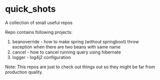 # quick_shots
A collection of small useful repos

Repo contains following projects:
1. beanoverride - how to make spring (without springboot) throw exception when there are two beans with same name   
2. cancel - how to cancel running query using hibernate
3. logger - log4j2 configuration

Note:
This repos are just to check out things out so they might be far from production quality.
